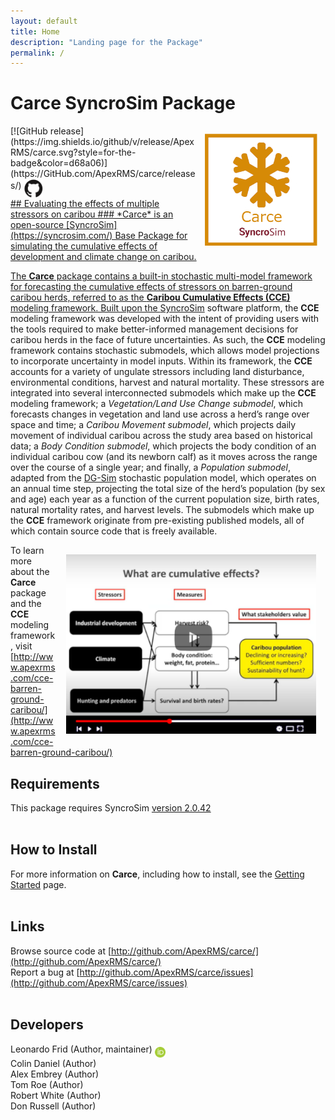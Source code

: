 ```yaml
---
layout: default
title: Home
description: "Landing page for the Package"
permalink: /
---
```


# **Carce** SyncroSim Package
<img align="right" style="padding: 13px" width="180" src="assets/images/logo/carce-sticker.png">
[![GitHub release](https://img.shields.io/github/v/release/ApexRMS/carce.svg?style=for-the-badge&color=d68a06)](https://GitHub.com/ApexRMS/carce/releases/)    <a href="https://github.com/ApexRMS/carce"><img align="middle" style="padding: 1px" width="30" src="assets/images/logo/github-trans2.png">
<br>
## Evaluating the effects of multiple stressors on caribou
### *Carce* is an open-source [SyncroSim](https://syncrosim.com/) Base Package for simulating the cumulative effects of development and climate change on caribou.

The **Carce** package contains a built-in stochastic multi-model framework for forecasting the cumulative effects of stressors on barren-ground caribou herds, referred to as the **Caribou Cumulative Effects (CCE)** modeling framework. Built upon the [SyncroSim](https://syncrosim.com/) software platform, the **CCE** modeling framework was developed with the intent of providing users with the tools required to make better-informed management decisions for caribou herds in the face of future uncertainties. As such, the **CCE** modeling framework contains stochastic submodels, which allows model projections to incorporate uncertainty in model inputs. Within its framework, the **CCE** accounts for a variety of ungulate stressors including land disturbance, environmental conditions, harvest and natural mortality. These stressors are integrated into several interconnected submodels which make up the **CCE** modeling framework; a *Vegetation/Land Use Change submodel*, which forecasts changes in vegetation and land use across a herd’s range over space and time; a *Caribou Movement submodel*, which projects daily movement of individual caribou across the study area based on historical data; a *Body Condition submodel*, which projects the body condition of an individual caribou cow (and its newborn calf) as it moves across the range over the course of a single year; and finally, a *Population submodel*, adapted from the [DG-Sim](https://apexrms.github.io/dgsim/) stochastic population model, which operates on an annual time step, projecting the total size of the herd’s population (by sex and age) each year as a function of the current population size, birth rates, natural mortality rates, and harvest levels. The submodels which make up the **CCE** framework originate from pre-existing published models, all of which contain source code that is freely available.

<a href="http://www.youtube.com/watch?v=eYjAEqdovJM" target="_blank"><img src="assets/images/video-screencap.png" alt="Caribou Cumulative Effects Overview" align="right" style="padding: 15px" width="400" /></a>

To learn more about the **Carce** package and the **CCE** modeling framework, visit [http://www.apexrms.com/cce-barren-ground-caribou/](http://www.apexrms.com/cce-barren-ground-caribou/)


## Requirements

This package requires SyncroSim [version 2.0.42](https://syncrosim.com/download/)
<br>
<br>
## How to Install

For more information on **Carce**, including how to install, see the [Getting Started](https://apexrms.github.io/carce/getting_started.html) page.
<br>
<br>
## Links

Browse source code at
[http://github.com/ApexRMS/carce/](http://github.com/ApexRMS/carce/)
<br>
Report a bug at
[http://github.com/ApexRMS/carce/issues](http://github.com/ApexRMS/carce/issues)
<br>
<br>
## Developers

Leonardo Frid (Author, maintainer) <a href="https://orcid.org/0000-0002-5489-2337"><img align="middle" style="padding: 0.5px" width="17" src="assets/images/ORCID.png"></a>
<br>
Colin Daniel (Author)
<br>
Alex Embrey (Author)
<br>
Tom Roe (Author)
<br>
Robert White (Author)
<br>
Don Russell (Author)
